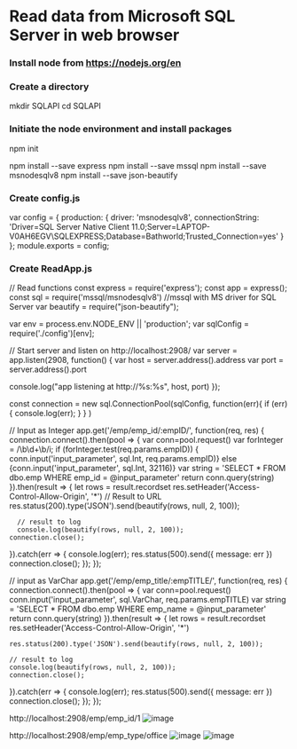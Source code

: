 # Read data from Microsoft SQL Server in web browser #

### Install node from https://nodejs.org/en ###

### Create a directory ### 
mkdir SQLAPI
cd SQLAPI

### Initiate the node environment and install packages ###
npm init

npm install --save express
npm install --save mssql
npm install  --save msnodesqlv8
npm install --save json-beautify


### Create config.js ###
var config = {
  production: {
     driver: 'msnodesqlv8',
     connectionString: 'Driver=SQL Server Native Client 11.0;Server=LAPTOP-V0AH6EGV\\SQLEXPRESS;Database=Bathworld;Trusted_Connection=yes'
     } 
};
module.exports = config;

### Create ReadApp.js ###
// Read functions
const express = require('express'); 
const app = express();
const sql = require('mssql/msnodesqlv8') //mssql with MS driver for SQL Server
var beautify = require("json-beautify");
  
var env = process.env.NODE_ENV || 'production';
var sqlConfig = require('./config')[env];
  
// Start server and listen on http://localhost:2908/
var server = app.listen(2908, function() {
  var host = server.address().address
  var port = server.address().port
  
  console.log("app listening at http://%s:%s", host, port)
});
  
const connection = new sql.ConnectionPool(sqlConfig, function(err){
      if (err){
      console.log(err);
      }
    }
)
  
// Input as Integer
app.get('/emp/emp_id/:empID/', function(req, res) {
  connection.connect().then(pool => { 
    var conn=pool.request()
    var forInteger = /\b\d+\b/i; 
    if (forInteger.test(req.params.empID)) {  
       conn.input('input_parameter', sql.Int, req.params.empID)}
    else {conn.input('input_parameter', sql.Int, 32116)} 
    var string = 'SELECT * FROM dbo.emp WHERE emp_id  = @input_parameter'
    return conn.query(string)
  }).then(result => {
    let rows = result.recordset
    res.setHeader('Access-Control-Allow-Origin', '*')
      // Result to URL
   res.status(200).type('JSON').send(beautify(rows, null, 2, 100));
         
      // result to log
      console.log(beautify(rows, null, 2, 100));
    connection.close();
  }).catch(err => {
    console.log(err);
    res.status(500).send({
      message: err
    })
    connection.close();
  });
});
 
 
 // input as VarChar
 app.get('/emp/emp_title/:empTITLE/', function(req, res) {
  connection.connect().then(pool => { 
    var conn=pool.request()
    conn.input('input_parameter', sql.VarChar, req.params.empTITLE)
    var string = 'SELECT * FROM dbo.emp WHERE  emp_name = @input_parameter'
    return conn.query(string)
  }).then(result => {
    let rows = result.recordset
    res.setHeader('Access-Control-Allow-Origin', '*')
     
    res.status(200).type('JSON').send(beautify(rows, null, 2, 100));
         
    // result to log
    console.log(beautify(rows, null, 2, 100));
    connection.close();
  }).catch(err => {
    console.log(err);
    res.status(500).send({
      message: err
    })
    connection.close();
  });
});

http://localhost:2908/emp/emp_id/1
![image](https://user-images.githubusercontent.com/77920592/215495338-06c314d8-a880-464b-b80d-5e1180d96203.png)

http://localhost:2908/emp/emp_type/office
![image](https://user-images.githubusercontent.com/77920592/215497887-2040ebcf-fb41-47bd-875c-53cc0c84b54c.png)
![image](https://user-images.githubusercontent.com/77920592/215498000-7f4c7914-9fe0-4514-8e62-c45de63d1106.png)


